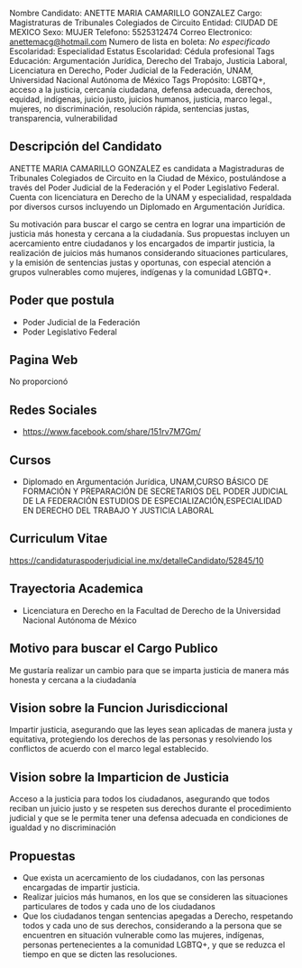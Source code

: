 Nombre Candidato: ANETTE MARIA CAMARILLO GONZALEZ
Cargo: Magistraturas de Tribunales Colegiados de Circuito
Entidad: CIUDAD DE MEXICO
Sexo: MUJER
Telefono: 5525312474
Correo Electronico: anettemacg@hotmail.com
Numero de lista en boleta: *No especificado*
Escolaridad: Especialidad
Estatus Escolaridad: Cédula profesional
Tags Educación: Argumentación Jurídica, Derecho del Trabajo, Justicia Laboral, Licenciatura en Derecho, Poder Judicial de la Federación, UNAM, Universidad Nacional Autónoma de México
Tags Propósito: LGBTQ+, acceso a la justicia, cercanía ciudadana, defensa adecuada, derechos, equidad, indígenas, juicio justo, juicios humanos, justicia, marco legal., mujeres, no discriminación, resolución rápida, sentencias justas, transparencia, vulnerabilidad


## Descripción del Candidato 

ANETTE MARIA CAMARILLO GONZALEZ es candidata a Magistraduras de Tribunales Colegiados de Circuito en la Ciudad de México, postulándose a través del Poder Judicial de la Federación y el Poder Legislativo Federal. Cuenta con licenciatura en Derecho de la UNAM y especialidad, respaldada por diversos cursos incluyendo un Diplomado en Argumentación Jurídica.

Su motivación para buscar el cargo se centra en lograr una impartición de justicia más honesta y cercana a la ciudadanía. Sus propuestas incluyen un acercamiento entre ciudadanos y los encargados de impartir justicia, la realización de juicios más humanos considerando situaciones particulares, y la emisión de sentencias justas y oportunas, con especial atención a grupos vulnerables como mujeres, indígenas y la comunidad LGBTQ+.


## Poder que postula

- Poder Judicial de la Federación
- Poder Legislativo Federal


## Pagina Web

No proporcionó


## Redes Sociales

- https://www.facebook.com/share/151rv7M7Gm/


## Cursos

- Diplomado en Argumentación Jurídica, UNAM,CURSO BÁSICO DE FORMACIÓN Y PREPARACIÓN DE SECRETARIOS DEL PODER JUDICIAL DE LA FEDERACIÓN ESTUDIOS DE ESPECIALIZACIÓN,ESPECIALIDAD EN DERECHO DEL TRABAJO Y JUSTICIA LABORAL


## Curriculum Vitae

https://candidaturaspoderjudicial.ine.mx/detalleCandidato/52845/10


## Trayectoria Academica

- Licenciatura en Derecho en la Facultad de Derecho de la Universidad Nacional Autónoma de México


## Motivo para buscar el Cargo Publico

Me gustaría realizar un cambio para que se imparta justicia de manera más honesta y cercana a la ciudadanía


## Vision sobre la Funcion Jurisdiccional

Impartir justicia, asegurando que las leyes sean aplicadas de manera justa y equitativa, protegiendo los derechos de las personas y resolviendo los conflictos de acuerdo con el marco legal establecido.


## Vision sobre la Imparticion de Justicia

Acceso a la justicia para todos los ciudadanos, asegurando que todos reciban un juicio justo y se respeten sus derechos durante el procedimiento judicial y que se le permita tener una defensa adecuada en condiciones de igualdad y no discriminación


## Propuestas

- Que exista un acercamiento de los ciudadanos, con las personas encargadas de impartir justicia.
- Realizar juicios más humanos, en los que se consideren las situaciones particulares de todos y cada uno de los ciudadanos
- Que los ciudadanos tengan sentencias apegadas a Derecho, respetando todos y cada uno de sus derechos, considerando a la persona que se encuentren en situación vulnerable como las mujeres, indígenas, personas pertenecientes a la comunidad LGBTQ+, y que se reduzca el tiempo en que se dicten las resoluciones.

